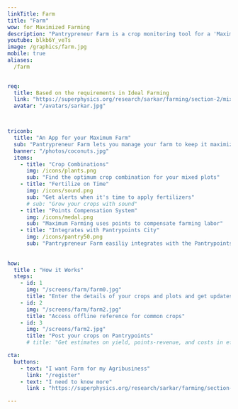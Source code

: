 ```yaml
---
linkTitle: Farm
title: "Farm"
wow: for Maximized Farming
description: "Pantrypreneur Farm is a crop monitoring tool for a 'Maximum Farm'"
youtube: blkb6Y_veTs 
image: /graphics/farm.jpg
mobile: true
aliases:
  /farm

 
req:
  title: Based on the requirements in Ideal Farming 
  link: "https://superphysics.org/research/sarkar/farming/section-2/mixed"
  avatar: "/avatars/sarkar.jpg"



triconb:
  title: "An App for your Maximum Farm"
  sub: "Pantrypreneur Farm lets you manage your farm to keep it maximized using crop-combinations, organic fertilizers, and the Pantrypoints system."
  banner: "/photos/coconuts.jpg"
  items:
    - title: "Crop Combinations"
      img: /icons/plants.png
      sub: "Find the optimum crop combination for your mixed plots"
    - title: "Fertilize on Time"
      img: /icons/sound.png    
      sub: "Get alerts when it's time to apply fertilizers"
      # sub: "Grow your crops with sound"
    - title: "Points Compensation System"
      img: /icons/medal.png
      sub: "Maximum Farming uses points to compensate farming labor"
    - title: "Integrates with Pantrypoints City"
      img: /icons/pantry50.png
      sub: "Pantrypreneur Farm easiliy integrates with the Pantrypoints system"
      
      
how:
  title : "How it Works"
  steps:
    - id: 1
      img: "/screens/farm/farm0.jpg"
      title: "Enter the details of your crops and plots and get updates on the needs of your crops"
    - id: 2
      img: "/screens/farm/farm2.jpg"
      title: "Access offline reference for common crops"
    - id: 3
      img: "/screens/farm2.jpg"
      title: "Post your crops on Pantrypoints"
      # title: "Get estimates on yield, points-revenue, and costs in effort (via the Effort Theory of Value)"

cta:
  buttons:
    - text: "I want Farm for my Agribusiness"
      link: "/register"
    - text: "I need to know more"
      link : "https://superphysics.org/research/sarkar/farming/section-1/agriculture"

---
```

